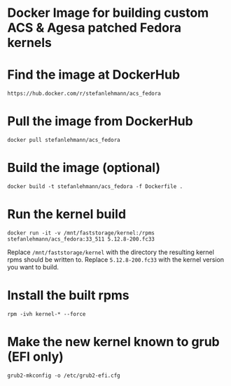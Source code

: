 Docker Image for building custom ACS & Agesa patched Fedora kernels
===================================================================

# Find the image at DockerHub

    https://hub.docker.com/r/stefanlehmann/acs_fedora

# Pull the image from DockerHub

    docker pull stefanlehmann/acs_fedora

# Build the image (optional)

    docker build -t stefanlehmann/acs_fedora -f Dockerfile .

# Run the kernel build

    docker run -it -v /mnt/faststorage/kernel:/rpms stefanlehmann/acs_fedora:33_511 5.12.8-200.fc33

Replace `/mnt/faststorage/kernel` with the directory the resulting kernel rpms should be written to.
Replace `5.12.8-200.fc33` with the kernel version you want to build.

# Install the built rpms

    rpm -ivh kernel-* --force
    
# Make the new kernel known to grub (EFI only)

    grub2-mkconfig -o /etc/grub2-efi.cfg
